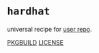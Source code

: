 # `hardhat`

universal recipe for [user repo](../themartiancompany/ur).

[PKGBUILD](PKGBUILD)
[LICENSE](COPYING)
